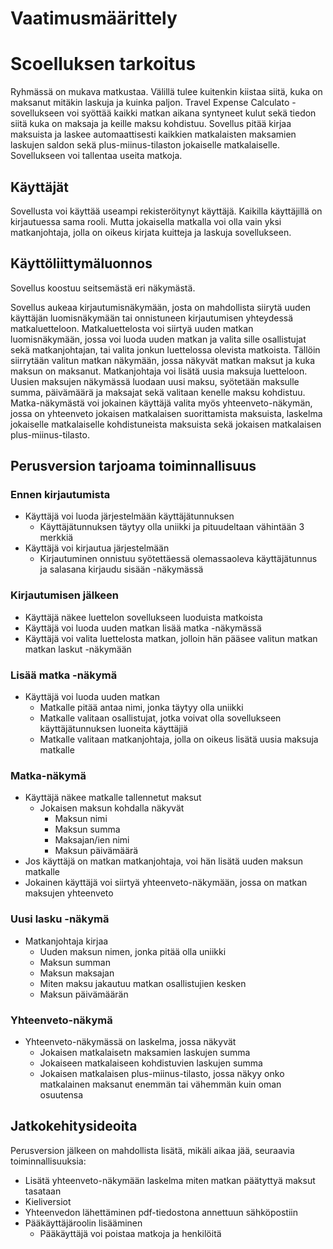 # Vaatimusmäärittely

# Scoelluksen tarkoitus

Ryhmässä on mukava matkustaa. Välillä tulee kuitenkin kiistaa siitä, kuka on maksanut mitäkin laskuja ja kuinka paljon. Travel Expense Calculato -sovellukseen voi syöttää kaikki matkan aikana syntyneet kulut sekä tiedon siitä kuka on maksaja ja keille maksu kohdistuu. Sovellus pitää kirjaa maksuista ja laskee automaattisesti kaikkien matkalaisten maksamien laskujen saldon sekä plus-miinus-tilaston jokaiselle matkalaiselle. Sovellukseen voi tallentaa useita matkoja.

## Käyttäjät

Sovellusta voi käyttää useampi rekisteröitynyt käyttäjä. Kaikilla käyttäjillä on kirjautuessa sama rooli. Mutta jokaisella matkalla voi olla vain yksi matkanjohtaja, jolla on oikeus kirjata kuitteja ja laskuja sovellukseen.

## Käyttöliittymäluonnos

Sovellus koostuu seitsemästä eri näkymästä.

Sovellus aukeaa kirjautumisnäkymään, josta on mahdollista siirytä uuden käyttäjän luomisnäkymään tai onnistuneen kirjautumisen yhteydessä matkaluetteloon. Matkaluettelosta voi siirtyä uuden matkan luomisnäkymään, jossa voi luoda uuden matkan ja valita sille osallistujat sekä matkanjohtajan, tai valita jonkun luettelossa olevista matkoista. Tällöin siirrytään valitun matkan näkymään, jossa näkyvät matkan maksut ja kuka maksun on maksanut. Matkanjohtaja voi lisätä uusia maksuja luetteloon. Uusien maksujen näkymässä luodaan uusi maksu, syötetään maksulle summa, päivämäärä ja maksajat sekä valitaan kenelle maksu kohdistuu. Matka-näkymästä voi jokainen käyttäjä valita myös yhteenveto-näkymän, jossa on yhteenveto jokaisen matkalaisen suorittamista maksuista, laskelma jokaiselle matkalaiselle kohdistuneista maksuista sekä jokaisen matkalaisen plus-miinus-tilasto.

## Perusversion tarjoama toiminnallisuus

### Ennen kirjautumista

- Käyttäjä voi luoda järjestelmään käyttäjätunnuksen
  - Käyttäjätunnuksen täytyy olla uniikki ja pituudeltaan vähintään 3 merkkiä
- Käyttäjä voi kirjautua järjestelmään
  - Kirjautuminen onnistuu syötettäessä olemassaoleva käyttäjätunnus ja salasana kirjaudu sisään -näkymässä

### Kirjautumisen jälkeen
 
- Käyttäjä näkee luettelon sovellukseen luoduista matkoista
- Käyttäjä voi luoda uuden matkan lisää matka -näkymässä
- Käyttäjä voi valita luettelosta matkan, jolloin hän pääsee valitun matkan matkan laskut -näkymään

### Lisää matka -näkymä
- Käyttäjä voi luoda uuden matkan
  - Matkalle pitää antaa nimi, jonka täytyy olla uniikki
  - Matkalle valitaan osallistujat, jotka voivat olla sovellukseen käyttäjätunnuksen luoneita käyttäjiä
  - Matkalle valitaan matkanjohtaja, jolla on oikeus lisätä uusia maksuja matkalle

### Matka-näkymä

- Käyttäjä näkee matkalle tallennetut maksut
  - Jokaisen maksun kohdalla näkyvät
    - Maksun nimi
    - Maksun summa
    - Maksajan/ien nimi
    - Maksun päivämäärä
- Jos käyttäjä on matkan matkanjohtaja, voi hän lisätä uuden maksun matkalle
- Jokainen käyttäjä voi siirtyä yhteenveto-näkymään, jossa on matkan maksujen yhteenveto

### Uusi lasku -näkymä

- Matkanjohtaja kirjaa 
  - Uuden maksun nimen, jonka pitää olla uniikki
  - Maksun summan
  - Maksun maksajan
  - Miten maksu jakautuu matkan osallistujien kesken
  - Maksun päivämäärän 

### Yhteenveto-näkymä

- Yhteenveto-näkymässä on laskelma, jossa näkyvät
  - Jokaisen matkalaisetn maksamien laskujen summa
  - Jokaiseen matkalaiseen kohdistuvien laskujen summa
  - Jokaisen matkalaisen plus-miinus-tilasto, jossa näkyy onko matkalainen maksanut enemmän tai vähemmän kuin oman osuutensa

## Jatkokehitysideoita

Perusversion jälkeen on mahdollista lisätä, mikäli aikaa jää, seuraavia toiminnallisuuksia:

- Lisätä yhteenveto-näkymään laskelma miten matkan päätyttyä maksut tasataan 
- Kieliversiot
- Yhteenvedon lähettäminen pdf-tiedostona annettuun sähköpostiin
- Pääkäyttäjäroolin lisääminen
  - Pääkäyttäjä voi poistaa matkoja ja henkilöitä
